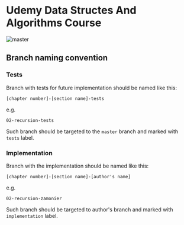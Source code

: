 # Udemy Data Structes And Algorithms Course

![master](https://github.com/PaulFrmBrn/udemy-ds-and-algo-course/workflows/Java%20CI%20with%20Gradle/badge.svg?branch=master)

## Branch naming convention

### Tests
Branch with tests for future implementation should be named like this: 
```
[chapter number]-[section name]-tests
```
e.g.
```
02-recursion-tests
```
Such branch should be targeted to the `master` branch and marked with `tests` label.

### Implementation
Branch with the implementation should be named like this: 
```
[chapter number]-[section name]-[author's name]
```
e.g.
```
02-recursion-zamonier
```
Such branch should be targeted to author's branch and marked with `implementation` label.
